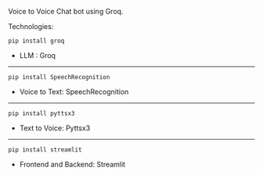 Voice to Voice Chat bot using Groq.

Technologies:
```
pip install groq
```
- LLM : Groq
---
```
pip install SpeechRecognition
```
- Voice to Text: SpeechRecognition
---
```
pip install pyttsx3
```
- Text to Voice: Pyttsx3
---
```
pip install streamlit
```
- Frontend and Backend: Streamlit
